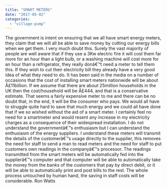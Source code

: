 ```yaml
---
title: "SMART METERS"
date: "2017-05-02"
categories: 
  - "village-pump"
---
```


The government is intent on ensuring that we all have smart energy meters, they claim that we will all be able to save money by cutting our energy bills when we get them. I very much doubt this. Surely the vast majority of people are well aware that if they use a 3Kw electric fire it will cost them far more for an hour than a light bulb, or a washing machine will cost more for an hour than a refrigerator, they really donâ€™t need a meter to tell them this. If they wish to cut their electricity bill they already have a very good idea of what they need to do. It has been said in the media on a number of occasions that the cost of installing smart meters nationwide will be about Â£11billion. If we assume that there are about 25million households in the UK then the cost/household will be Â£444, and that is a conservative estimate. That seems a fairly expensive meter to me and there can be no doubt that, in the end, it will be the consumer who pays. We would all have to struggle quite hard to save that much energy and we could all have done that if we so wished without the aid of a smart meter. I certainly feel no need for a smartmeter and would resent any increase in my electricity charges as a consequence of their widespread installation. I do not understand the governmentâ€™s enthusiasm but I can understand the enthusiasm of the energy suppliers. I understand these meters will transmit the details of the customerâ€™s usage directly to the supplier, this removes the need for staff to send a man to read meters and the need for staff to put customers own readings in the companyâ€™s processor. The readings transmitted from the smart meters will be automatically fed into the supplierâ€™s computer and that computer will be able to automatically take the money from the banks of the customers that pay by direct debit, or it will be able to automatically print and post bills to the rest. The whole process untouched by human hand, the saving in staff costs will be considerable. Ron Watts
